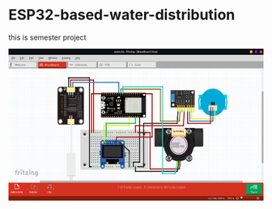 # ESP32-based-water-distribution
this is semester project

<a href="https://github.com/Arbikoj/ESP32-based-water-distribution/blob/main/water-distribution-wiring-diagram.png" target="blank"><img align="center" src="https://github.com/Arbikoj/ESP32-based-water-distribution/blob/main/water-distribution-wiring-diagram.png" height="300" /></a>
